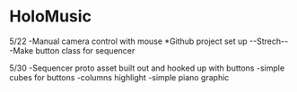 # HoloMusic



5/22
-Manual camera control with mouse
*Github project set up
--Strech--
  -Make button class for sequencer
  

5/30
-Sequencer proto asset built out and hooked up with buttons
  -simple cubes for buttons
  -columns highlight
  -simple piano graphic
